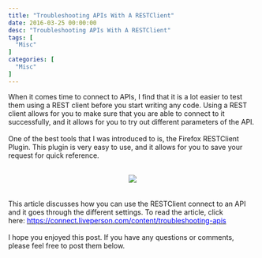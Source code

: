```yaml
---
title: "Troubleshooting APIs With A RESTClient"
date: 2016-03-25 00:00:00
desc: "Troubleshooting APIs With A RESTClient"
tags: [
  "Misc"
]
categories: [
  "Misc"
]
---
```


When it comes time to connect to APIs, I find that it is a lot easier to test them using a REST client before you start writing any code. Using a REST client allows for you to make sure that you are able to connect to it successfully, and it allows for you to try out different parameters of the API.<br />
<br />
One of the best tools that I was introduced to is, the Firefox RESTClient Plugin. This plugin is very easy to use, and it allows for you to save your request for quick reference.<br />
<br />
<div class="separator" style="clear: both; text-align: center;">
<a href="https://3.bp.blogspot.com/-VNqijkLrbAE/VvWa1s3DuxI/AAAAAAAAAeY/uOWa3UdJePg4Ho2oE8LcEmkdwgCi4d7hw/s1600/bd91f8f0e02adffb70754133b032b2de-624x205.png" imageanchor="1" style="margin-left: 1em; margin-right: 1em;"><img border="0" src="https://3.bp.blogspot.com/-VNqijkLrbAE/VvWa1s3DuxI/AAAAAAAAAeY/uOWa3UdJePg4Ho2oE8LcEmkdwgCi4d7hw/s1600/bd91f8f0e02adffb70754133b032b2de-624x205.png" /></a></div>
<br />
<br />
This article discusses how you can use the RESTClient connect to an API and it goes through the different settings. To read the article, click here:&nbsp;<a href="https://connect.liveperson.com/content/troubleshooting-apis" target="_blank"><span style="color: blue;">https://connect.liveperson.com/content/troubleshooting-apis</span></a><br />
<br />
I hope you enjoyed this post. If you have any questions or comments, please feel free to post them below.
